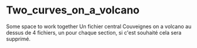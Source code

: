 # Two_curves_on_a_volcano
Some space to work together
Un fichier central Couveignes on a volcano au dessus de 4 fichiers, un pour chaque section, si c'est souhaité cela sera supprimé.
